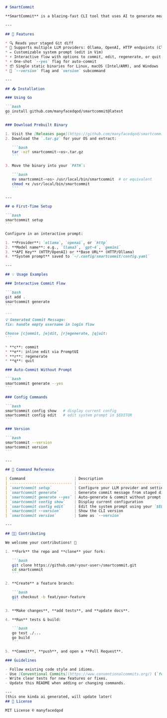 ````markdown
# SmartCommit

**SmartCommit** is a blazing-fast CLI tool that uses AI to generate meaningful Git commit messages from your staged changes — powered by local or remote LLMs (Ollama, OpenAI, or any HTTP-based LLM).

---

## 🚀 Features

* 🔍 Reads your staged Git diff  
* 🤖 Supports multiple LLM providers: Ollama, OpenAI, HTTP endpoints (Claude, Gemini, etc.)  
* ✏️ Customizable system prompt (edit in Vim)  
* ⚡ Interactive flow with options to commit, edit, regenerate, or quit  
* ⚡ One‐shot `--yes` flag for auto‐commit  
* 📦 Single static binaries for Linux, macOS (Intel/ARM), and Windows  
* 🔖 `--version` flag and `version` subcommand  

---

## 📥 Installation

### Using Go

```bash
go install github.com/manyfacedqod/smartcommit@latest
```

### Download Prebuilt Binary

1. Visit the [Releases page](https://github.com/manyfacedqod/smartcommit/releases).
2. Download the `.tar.gz` for your OS and extract:

   ```bash
   tar -xzf smartcommit-<os>.tar.gz
   ```

3. Move the binary into your `PATH`:

   ```bash
   mv smartcommit-<os> /usr/local/bin/smartcommit  # or equivalent
   chmod +x /usr/local/bin/smartcommit
   ```

---

## ⚙️ First‑Time Setup

```bash
smartcommit setup
```

Configure in an interactive prompt:

1. **Provider**: `ollama`, `openai`, or `http`  
2. **Model name**: e.g., `llama3`, `gpt-4`, `gemini`  
3. **API Key** (HTTP/OpenAI) or **Base URL** (HTTP/Ollama)  
4. **System prompt** saved to `~/.config/smartcommit/config.yaml`  

---

## 💡 Usage Examples

### Interactive Commit Flow

```bash
git add .
smartcommit generate
```

```
💡 Generated Commit Message:
fix: handle empty username in login flow

Choose [c]ommit, [e]dit, [r]egenerate, [q]uit:
```

* **c**: commit  
* **e**: inline edit via PromptUI  
* **r**: regenerate  
* **q**: quit  

### Auto‑Commit Without Prompt

```bash
smartcommit generate --yes
```

### Config Commands

```bash
smartcommit config show   # display current config
smartcommit config edit   # edit system prompt in $EDITOR
```

### Version

```bash
smartcommit --version
smartcommit version
```

---

## 📄 Command Reference

| Command                      | Description                                 |
| ---------------------------- | ------------------------------------------- |
| `smartcommit setup`          | Configure your LLM provider and settings    |
| `smartcommit generate`       | Generate commit message from staged diff    |
| `smartcommit generate --yes` | Auto‑generate & commit without prompt       |
| `smartcommit config show`    | Display current configuration               |
| `smartcommit config edit`    | Edit the system prompt using your `$EDITOR` |
| `smartcommit --version`      | Show the CLI version                        |
| `smartcommit version`        | Same as `--version`                         |

---

## 👨‍💻 Contributing

We welcome your contributions! 🚀

1. **Fork** the repo and **clone** your fork:

   ```bash
   git clone https://github.com/<your-user>/smartcommit.git
   cd smartcommit
   ```

2. **Create** a feature branch:

   ```bash
   git checkout -b feat/your-feature
   ```

3. **Make changes**, **add tests**, and **update docs**.

4. **Run** tests & build:

   ```bash
   go test ./...
   go build
   ```

5. **Commit**, **push**, and open a **Pull Request**.

### Guidelines

- Follow existing code style and idioms.  
- Use [Conventional Commits](https://www.conventionalcommits.org/) (`feat:`, `fix:`, `docs:`, etc.).  
- Write clear tests for new features or fixes.  
- Update this README when adding or changing commands.  

---
(this one kinda ai generated, will update later(
## 📄 License

MIT License © manyfacedqod

